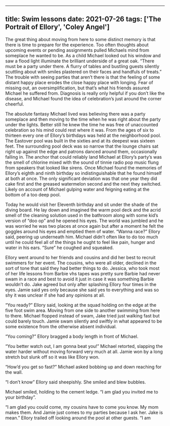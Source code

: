 
---
title: Swim lessons
date: 2021-07-26
tags: ['The Portrait of Ellory', 'Coley Angel']
---

The great thing about moving from here to some distinct memory is that there is time to prepare for the experience. Too often thoughts about upcoming events or pending assignments pulled Michaels mind from someplace he wanted to be. As a child Michael looked out his window and saw a flood light illuminate the brilliant underside of a great oak. “There must be a party under there. A flurry of tables and bustling guests silently scuttling about with smiles plastered on their faces and handfuls of treats.” The trouble with seeing parties that aren’t there is that the feeling of some distant happy place erodes the close happy place with longing. Fear of missing out, an oversimplification, but that’s what his friends assured Michael he suffered from. Diagnosis is really only helpful if you don’t like the disease, and Michael found the idea of celebration’s just around the corner cheerful.

The absolute fantasy Michael lived was believing there was a party someplace and then moving to the time when he was right about the party under the lights. Better still he knew the time he was free of unaccounted celebration so his mind could rest where it was. From the ages of six to thirteen every one of Ellory’s birthdays was held at the neighborhood pool. The Eastover pool was built in the sixties and at its deepest was sixteen feet. The surrounding pool deck was so narrow that the lounge chairs sat right up against the edge and patrons danced around them, occasionally falling in. The anchor that could reliably land Michael at Ellory’s party’s was the smell of chlorine mixed with the sound of tinnie radio pop music flung from speakers that looked like sirens. Once Michael found the memories of Ellory’s eighth and ninth birthday so indistinguishable that he found himself at both at once. The only significant deviation was that one year they did cake first and the greased watermelon second and the next they switched. Likely on account of Michael gulping water and feigning eating at the bottom of a too deep pool.

Today he would visit her Eleventh birthday and sit under the shade of the diving board. He lay down and imagined the warm pool deck and the acrid smell of the cleaning solution used in the bathroom along with some kid’s version of “doo op” and he opened his eyes. The world was jumbled and he was worried he was two places at once again but after a moment he felt the goggles around his eyes and emptied them of water. “Wanna race?” Ellory said, peering up underneath him. Michael didn’t often like to do too much until he could feel all of the things he ought to feel like pain, hunger and water in his ears. “Sure” he coughed and squeaked.

Ellory went around to her friends and cousins and did her best to recruit swimmers for her event. The cousins, who were all older, declined in the sort of tone that said they had better things to do. Jessica, who took most of her life lessons from Barbie vhs tapes was pretty sure Barbie had never swam in a race and best to avoid it just in case it was something Barbie wouldn’t do. Jake agreed but only after splashing Ellory four times in the eyes. Jamie said yes only because she said yes to everything and was so shy it was unclear if she had any opinions at all.

“You ready?” Ellory said, looking at the squad holding on the edge at the five foot swim area. Moving from one side to another swimming from here to there. Michael flopped instead of swam, Jake tried just walking fast but could barely touch. Jamie swam silently and swiftly in what appeared to be some existence from the otherwise absent individual.

“You coming?” Ellory bragged a body length in front of Michael.

“You better watch out, I am gonna beat you!” Michael retorted, slapping the water harder without moving forward very much at all. Jamie won by a long stretch but slunk off so it was like Ellory won.

“How’d you get so fast?” Michael asked bobbing up and down reaching for the wall.

“I don’t know” Ellory said sheepishly. She smiled and blew bubbles.

Michael smiled, holding to the cement ledge. “I am glad you invited me to your birthday”.

“I am glad you could come, my cousins have to come you know. My mom makes them. And Jamie just comes to my parties because I ask her. Jake is mean.” Ellory trailed off looking around the pool at other guests. “I am
